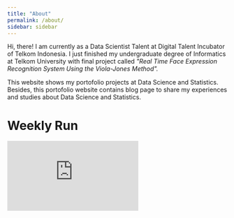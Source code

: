 ```yaml
---
title: "About"
permalink: /about/
sidebar: sidebar
---
```


Hi, there! I am currently as a Data Scientist Talent at Digital Talent Incubator of Telkom Indonesia. I just finished my undergraduate degree of Informatics at Telkom University with final project called *"Real Time Face Expression Recognition System Using the Viola-Jones Method".*

This website shows my portofolio projects at Data Science and Statistics. Besides, this portofolio website contains blog page to share my experiences and studies about Data Science and Statistics.



# Weekly Run

<iframe height='160' width='300' frameborder='0' allowtransparency='true' scrolling='no' src='https://www.strava.com/athletes/87075821/activity-summary/04d055e488adf102c9c91816d6dca11f24168b71'></iframe>
